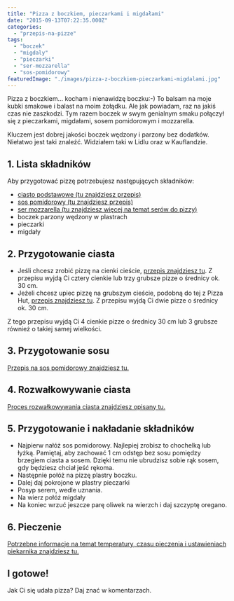 ```yaml
---
title: "Pizza z boczkiem, pieczarkami i migdałami"
date: "2015-09-13T07:22:35.000Z"
categories: 
  - "przepis-na-pizze"
tags: 
  - "boczek"
  - "migdaly"
  - "pieczarki"
  - "ser-mozzarella"
  - "sos-pomidorowy"
featuredImage: "./images/pizza-z-boczkiem-pieczarkami-migdalami.jpg"
---
```


Pizza z boczkiem... kocham i nienawidzę boczku:-) To balsam na moje kubki smakowe i balast na moim żołądku. Ale jak powiadam, raz na jakiś czas nie zaszkodzi. Tym razem boczek w swym genialnym smaku połączył się z pieczarkami, migdałami, sosem pomidorowym i mozzarella.

Kluczem jest dobrej jakości boczek wędzony i parzony bez dodatków. Niełatwo jest taki znaleźć. Widziałem taki w Lidlu oraz w Kauflandzie.

## 1\. Lista składników

Aby przygotować pizzę potrzebujesz następujących składników:

- <a title="Przepis na ciasto podstawowe" href="/przepis-na-ciasto-na-pizze/">ciasto podstawowe (tu znajdziesz przepis)</a>
- <a title="Przepis na sos pomidorowy" href="/sos-pomidorowy/">sos pomidorowy (tu znajdziesz przepis)</a>
- <a title="Ser do pizzy" href="/jaki-ser-wybrac-do-pizzy/">ser mozzarella (tu znajdziesz więcej na temat serów do pizzy)</a>
- boczek parzony wędzony w plastrach
- pieczarki
- migdały

## 2\. Przygotowanie ciasta

- Jeśli chcesz zrobić pizzę na cienki cieście, <a title="Przepis na ciasto podstawowe" href="/przepis-na-ciasto-na-pizze/">przepis znajdziesz tu</a>. Z przepisu wyjdą Ci cztery cienkie lub trzy grubsze pizze o średnicy ok. 30 cm.
- Jeżeli chcesz upiec pizzę na grubszym cieście, podobną do tej z Pizza Hut, <a title="Przepis na pizzę na grubym cieście" href="/jak-zrobic-ciasto-na-pizze-jak-w-pizza-hut/">przepis znajdziesz tu</a>. Z przepisu wyjdą Ci dwie pizze o średnicy ok. 30 cm.

Z tego przepisu wyjdą Ci 4 cienkie pizze o średnicy 30 cm lub 3 grubsze również o takiej samej wielkości.

## 3\. Przygotowanie sosu

<a title="Przepis na sos pomidorowy" href="/sos-pomidorowy/">Przepis na sos pomidorowy znajdziesz tu.</a>

## 4\. Rozwałkowywanie ciasta

<a title="Rozwałkowywanie ciasta" href="/jak-walkowac-ciasto-pizzy/">Proces rozwałkowywania ciasta znajdziesz opisany tu.</a>

## 5\. Przygotowanie i nakładanie składników

- Najpierw nałóż sos pomidorowy. Najlepiej zrobisz to chochelką lub łyżką. Pamiętaj, aby zachować 1 cm odstęp bez sosu pomiędzy brzegiem ciasta a sosem. Dzięki temu nie ubrudzisz sobie rąk sosem, gdy będziesz chciał jeść rękoma.
- Następnie połóż na pizzę plastry boczku.
- Dalej daj pokrojone w plastry pieczarki
- Posyp serem, wedle uznania.
- Na wierz połóż migdały
- Na koniec wrzuć jeszcze parę oliwek na wierzch i daj szczyptę oregano.

## 6\. Pieczenie

<a title="Jak ustawić piekarnik do pieczenia pizzy" href="/jak-ustawic-piekarnik-pieczenia-pizzy/">Potrzebne informacje na temat temperatury, czasu pieczenia i ustawieniach piekarnika znajdziesz tu.</a>

## I gotowe!

Jak Ci się udała pizza? Daj znać w komentarzach.

